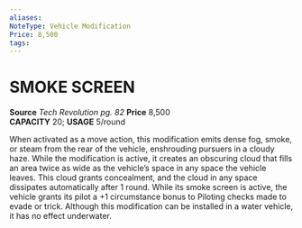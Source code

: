 ```yaml
---
aliases: 
NoteType: Vehicle Modification
Price: 8,500
tags: 
---
```

# SMOKE SCREEN
**Source** _Tech Revolution pg. 82_
**Price** 8,500  
**CAPACITY** 20; **USAGE** 5/round  
  
When activated as a move action, this modification emits dense fog, smoke, or steam from the rear of the vehicle, enshrouding pursuers in a cloudy haze. While the modification is active, it creates an obscuring cloud that fills an area twice as wide as the vehicle’s space in any space the vehicle leaves. This cloud grants concealment, and the cloud in any space dissipates automatically after 1 round. While its smoke screen is active, the vehicle grants its pilot a +1 circumstance bonus to Piloting checks made to evade or trick. Although this modification can be installed in a water vehicle, it has no effect underwater.